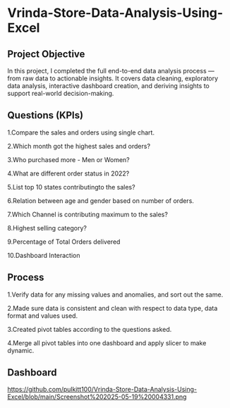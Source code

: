 # Vrinda-Store-Data-Analysis-Using-Excel
## Project Objective
In this project, I completed the full end-to-end data analysis process — from raw data to actionable insights. It covers data cleaning, exploratory data analysis, interactive dashboard creation, and deriving insights to support real-world decision-making.
## Questions (KPIs)
1.Compare the sales and orders using single chart.

2.Which month got the highest sales and orders?

3.Who purchased more - Men or Women?

4.What are different order status in 2022?

5.List top 10 states contributingto the sales?

6.Relation between age and gender based on number of orders.

7.Which Channel is contributing maximum to the sales?

8.Highest selling category?

9.Percentage of Total Orders delivered

10.Dashboard Interaction 
## Process
1.Verify data for any missing values and anomalies, and sort out the same.

2.Made sure data is consistent and clean with respect to data type, data format and values used.

3.Created pivot tables according to the questions asked.

4.Merge all pivot tables into one dashboard and apply slicer to make dynamic.
## Dashboard
https://github.com/pulkitt100/Vrinda-Store-Data-Analysis-Using-Excel/blob/main/Screenshot%202025-05-19%20004331.png
